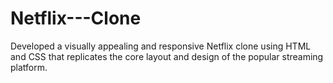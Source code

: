 # Netflix---Clone
Developed a visually appealing and responsive Netflix clone using HTML and CSS that replicates the core layout and design of the popular streaming platform.
